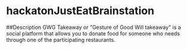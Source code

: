 # hackatonJustEatBrainstation
##Description
GWG Takeaway or "Gesture of Good Will takeaway" is a social platform that allows you to donate food for someone who needs through one of the participating restaurants.

